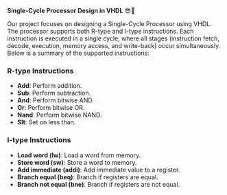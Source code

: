 

**Single-Cycle Processor Design in VHDL** 😎🚀

Our project focuses on designing a Single-Cycle Processor using VHDL. The processor supports both R-type and I-type instructions. Each instruction is executed in a single cycle, where all stages (instruction fetch, decode, execution, memory access, and write-back) occur simultaneously. Below is a summary of the supported instructions:

### R-type Instructions
- **Add**: Perform addition.
- **Sub**: Perform subtraction.
- **And**: Perform bitwise AND.
- **Or**: Perform bitwise OR.
- **Nand**: Perform bitwise NAND.
- **Slt**: Set on less than.

### I-type Instructions
- **Load word (lw)**: Load a word from memory.
- **Store word (sw)**: Store a word to memory.
- **Add immediate (addi)**: Add immediate value to a register.
- **Branch equal (beq)**: Branch if registers are equal.
- **Branch not equal (bne)**: Branch if registers are not equal.



